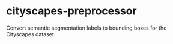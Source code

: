 # cityscapes-preprocessor
Convert semantic segmentation labels to bounding boxes for the Cityscapes dataset
